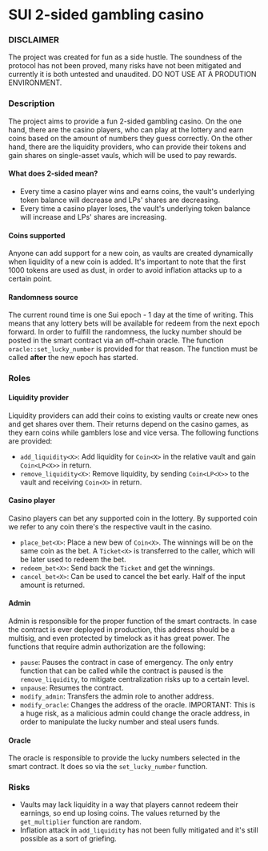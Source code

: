 # SUI 2-sided gambling casino

### DISCLAIMER
The project was created for fun as a side hustle. The soundness of the protocol has not been proved, many risks have not been mitigated and currently it is both untested and unaudited. DO NOT USE AT A PRODUTION ENVIRONMENT.

### Description

The project aims to provide a fun 2-sided gambling casino. On the one hand, there are the casino players, who can play at the lottery and earn coins based on the amount of numbers they guess correctly. On the other hand, there are the liquidity providers, who can provide their tokens and gain shares on single-asset vauls, which will be used to pay rewards.

#### What does 2-sided mean?

- Every time a casino player wins and earns coins, the vault's underlying token balance will decrease and LPs' shares are decreasing.
- Every time a casino player loses, the vault's underlying token balance will increase and LPs' shares are increasing.

#### Coins supported

Anyone can add support for a new coin, as vaults are created dynamically when liquidity of a new coin is added. It's important to note that the first 1000 tokens are used as dust, in order to avoid inflation attacks up to a certain point.

#### Randomness source

The current round time is one Sui epoch - 1 day at the time of writing. This means that any lottery bets will be available for redeem from the next epoch forward. In order to fulfill the randomness, the lucky number should be posted in the smart contract via an off-chain oracle. The function `oracle::set_lucky_number` is provided for that reason. The function must be called **after** the new epoch has started.

### Roles

#### Liquidity provider

Liquidity providers can add their coins to existing vaults or create new ones and get shares over them. Their returns depend on the casino games, as they earn coins while gamblers lose and vice versa. The following functions are provided:
- `add_liquidity<X>`: Add liquidity for `Coin<X>` in the relative vault and gain `Coin<LP<X>>` in return.
- `remove_liquidity<X>`:  Remove liquidity, by sending `Coin<LP<X>>` to the vault and receiving `Coin<X>` in return.


#### Casino player

Casino players can bet any supported coin in the lottery. By supported coin we refer to any coin there's the respective vault in the casino.

- `place_bet<X>`: Place a new bew of  `Coin<X>`. The winnings will be on the same coin as the bet. A `Ticket<X>` is transferred to the caller, which will be later used to redeem the bet.
- `redeem_bet<X>`: Send back the `Ticket` and get the winnings.
- `cancel_bet<X>`: Can be used to cancel the bet early. Half of the input amount is returned.

#### Admin

Admin is responsible for the proper function of the smart contracts. In case the contract is ever deployed in production, this address should be a multisig, and even protected by timelock as it has great power. The functions that require admin authorization are the following:
- `pause`: Pauses the contract in case of emergency. The only entry function that can be called while the contract is paused is the `remove_liquidity`, to mitigate centralization risks up to a certain level.
- `unpause`: Resumes the contract.
- `modify_admin`: Transfers the admin role to another address.
- `modify_oracle`: Changes the address of the oracle. IMPORTANT: This is a huge risk, as a malicious admin could change the oracle address, in order to manipulate the lucky number and steal users funds.

#### Oracle

The oracle is responsible to provide the lucky numbers selected in the smart contract. It does so via the `set_lucky_number` function.

### Risks

- Vaults may lack liquidity in a way that players cannot redeem their earnings, so end up losing coins. The values returned by the `get_multiplier` function are random.
- Inflation attack in `add_liquidity` has not been fully mitigated and it's still possible as a sort of griefing.